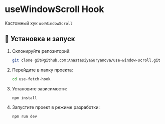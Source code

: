 # useWindowScroll Hook

Кастомный хук `useWindowScroll`

## 🚀 Установка и запуск

1. Склонируйте репозиторий:

    ```bash
    git clone git@github.com:AnastasiyaGuryanova/use-window-scroll.git

    ```

2. Перейдите в папку проекта:

    ```bash
    cd use-fetch-hook
    ```

3. Установите зависимости:

    ```bash
    npm install
    ```

4. Запустите проект в режиме разработки:

    ```bash
    npm run dev
    ```
